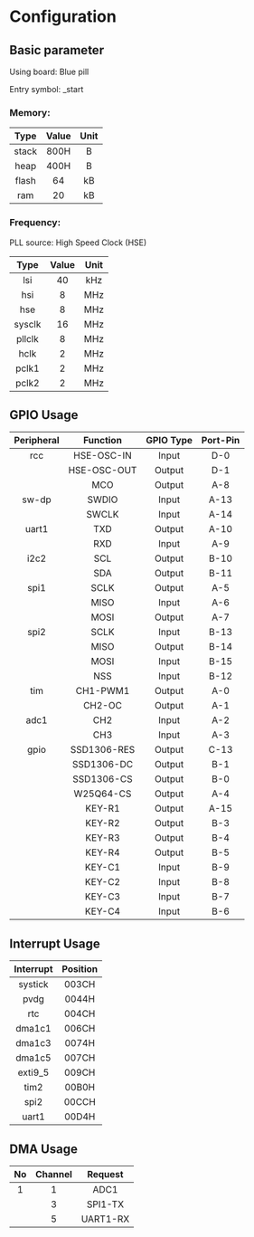 # Configuration

## Basic parameter

Using board: Blue pill

Entry symbol: _start

### Memory:

|Type       |   Value    |   Unit   | 
|:--:       |   :--:     |   :--:   |
|stack      |   800H     |   B      |
|heap       |   400H     |   B      |
|flash      |   64       |   kB     |
|ram        |   20       |   kB     |

### Frequency:

PLL source: High Speed Clock (HSE)

|Type       |   Value    |   Unit   | 
|:--:       |   :--:     |   :--:   |
|lsi        |   40       |   kHz    |
|hsi        |   8        |   MHz    |
|hse        |   8        |   MHz    |
|sysclk     |   16       |   MHz    |
|pllclk     |   8        |   MHz    |
|hclk       |   2        |   MHz    |
|pclk1      |   2        |   MHz    |
|pclk2      |   2        |   MHz    |


## GPIO Usage

|Peripheral |   Function    |     GPIO Type |   Port-Pin |
|:--:       |   :--:        |     :--:      |   :--:     |
|rcc        |   HSE-OSC-IN  |     Input     |   D-0      |
|           |   HSE-OSC-OUT |     Output    |   D-1      |
|           |   MCO         |     Output    |   A-8      |
|sw-dp      |   SWDIO       |     Input     |   A-13     |
|           |   SWCLK       |     Input     |   A-14     |
|uart1      |   TXD         |     Output    |   A-10     |
|           |   RXD         |     Input     |   A-9      |
|i2c2       |   SCL         |     Output    |   B-10     |
|           |   SDA         |     Output    |   B-11     |
|spi1       |   SCLK        |     Output    |   A-5      |
|           |   MISO        |     Input     |   A-6      |
|           |   MOSI        |     Output    |   A-7      |
|spi2       |   SCLK        |     Input     |   B-13     |
|           |   MISO        |     Output    |   B-14     |
|           |   MOSI        |     Input     |   B-15     |
|           |   NSS         |     Input     |   B-12     |
|tim        |   CH1-PWM1    |     Output    |   A-0      |  
|           |   CH2-OC      |     Output    |   A-1      | 
|adc1       |   CH2         |     Input     |   A-2      |
|           |   CH3         |     Input     |   A-3      |
|gpio       |   SSD1306-RES |     Output    |   C-13     |
|           |   SSD1306-DC  |     Output    |   B-1      |
|           |   SSD1306-CS  |     Output    |   B-0      |
|           |   W25Q64-CS   |     Output    |   A-4      |
|           |   KEY-R1      |     Output    |   A-15     |
|           |   KEY-R2      |     Output    |   B-3      |
|           |   KEY-R3      |     Output    |   B-4      |
|           |   KEY-R4      |     Output    |   B-5      |
|           |   KEY-C1      |     Input     |   B-9      |
|           |   KEY-C2      |     Input     |   B-8      |
|           |   KEY-C3      |     Input     |   B-7      |
|           |   KEY-C4      |     Input     |   B-6      |

## Interrupt Usage

|   Interrupt  | Position |
|   :--:       | :--:     |
|   systick    | 003CH    |
|   pvdg       | 0044H    |
|   rtc        | 004CH    |
|   dma1c1     | 006CH    |
|   dma1c3     | 0074H    |
|   dma1c5     | 007CH    |
|   exti9_5    | 009CH    |
|   tim2       | 00B0H    |
|   spi2       | 00CCH    |
|   uart1      | 00D4H    |

## DMA Usage

|No  |  Channel    |   Request    |
|:--:|  :--:       |   :--:       |
|1   |  1          |   ADC1       |
|    |  3          |   SPI1-TX    |
|    |  5          |   UART1-RX   |
